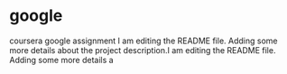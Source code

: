 # google
coursera google assignment
I am editing the README file. Adding some more details about the project description.I am editing the README file. Adding some more details a
